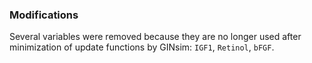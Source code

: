 ### Modifications

Several variables were removed because they are no longer used after minimization of update functions by GINsim: `IGF1`, `Retinol`, `bFGF`.